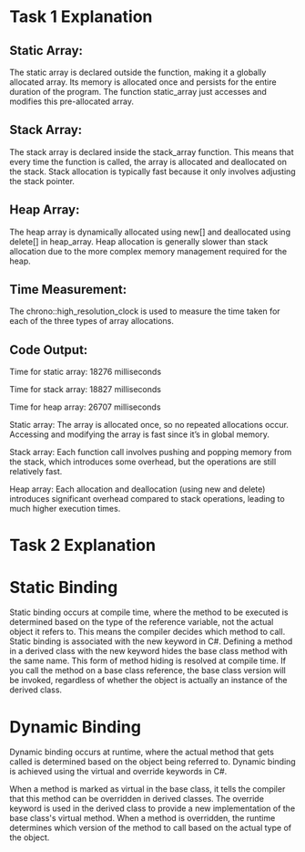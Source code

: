 # Task 1 Explanation

## Static Array:

The static array is declared outside the function, making it a globally allocated array. Its memory is allocated once and persists for the entire duration of the program. The function static_array just accesses and modifies this pre-allocated array.

## Stack Array:

The stack array is declared inside the stack_array function. This means that every time the function is called, the array is allocated and deallocated on the stack. Stack allocation is typically fast because it only involves adjusting the stack pointer.

## Heap Array:

The heap array is dynamically allocated using new[] and deallocated using delete[] in heap_array. Heap allocation is generally slower than stack allocation due to the more complex memory management required for the heap.

## Time Measurement:

The chrono::high_resolution_clock is used to measure the time taken for each of the three types of array allocations.

## Code Output:

Time for static array: 18276 milliseconds

Time for stack array: 18827 milliseconds

Time for heap array: 26707 milliseconds

Static array:  The array is allocated once, so no repeated allocations occur. Accessing and modifying the array is fast since it’s in global memory.

Stack array:  Each function call involves pushing and popping memory from the stack, which introduces some overhead, but the operations are still relatively fast.

Heap array:  Each allocation and deallocation (using new and delete) introduces significant overhead compared to stack operations, leading to much higher execution times.


# Task 2 Explanation

# Static Binding

Static binding occurs at compile time, where the method to be executed is determined based on the type of the reference variable, not the actual object it refers to. This means the compiler decides which method to call. Static binding is associated with the new keyword in C#. Defining a method in a derived class with the new keyword hides the base class method with the same name. This form of method hiding is resolved at compile time. If you call the method on a base class reference, the base class version will be invoked, regardless of whether the object is actually an instance of the derived class. 

# Dynamic Binding

Dynamic binding occurs at runtime, where the actual method that gets called is determined based on the object being referred to. Dynamic binding is achieved using the virtual and override keywords in C#.

When a method is marked as virtual in the base class, it tells the compiler that this method can be overridden in derived classes.  The override keyword is used in the derived class to provide a new implementation of the base class's virtual method. When a method is overridden, the runtime determines which version of the method to call based on the actual type of the object.



